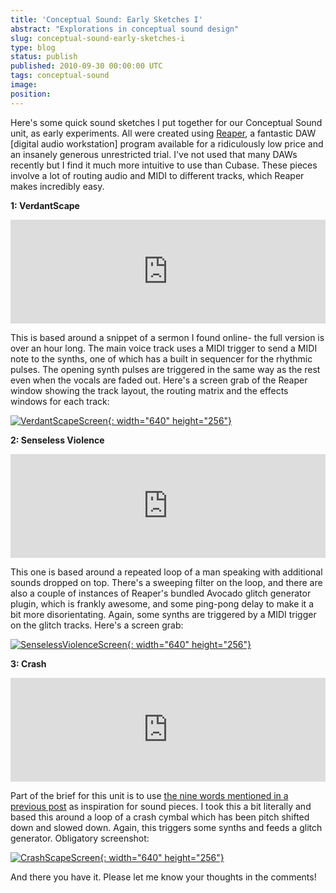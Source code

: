 ```yaml
---
title: 'Conceptual Sound: Early Sketches I'
abstract: "Explorations in conceptual sound design"
slug: conceptual-sound-early-sketches-i
type: blog
status: publish
published: 2010-09-30 00:00:00 UTC
tags: conceptual-sound
image: 
position: 
---
```


Here\'s some quick sound sketches I put together for our Conceptual
Sound unit, as early experiments. All were created using [Reaper][1], a fantastic DAW \[digital audio workstation\] program
available for a ridiculously low price and an insanely generous
unrestricted trial. I\'ve not used that many DAWs recently but I find it
much more intuitive to use than Cubase. These pieces involve a lot of
routing audio and MIDI to different tracks, which Reaper makes
incredibly easy.

**1: VerdantScape**

<iframe width="100%" height="166" scrolling="no" frameborder="no" allow="autoplay" src="https://w.soundcloud.com/player/?url=https%3A//api.soundcloud.com/tracks/5704451&amp;color=%23ff5500&amp;auto_play=false&amp;hide_related=false&amp;show_comments=true&amp;show_user=true&amp;show_reposts=false&amp;show_teaser=true"></iframe>

This is based around a snippet of a sermon I found online- the full
version is over an hour long. The main voice track uses a MIDI trigger
to send a MIDI note to the synths, one of which has a built in sequencer
for the rhythmic pulses. The opening synth pulses are triggered in the
same way as the rest even when the vocals are faded out. Here\'s a
screen grab of the Reaper window showing the track layout, the routing
matrix and the effects windows for each track:

[![VerdantScapeScreen](https://farm5.static.flickr.com/4086/5039930788_8f3af547c3_z.jpg){:
width="640" height="256"}][2]

**2: Senseless Violence**

<iframe width="100%" height="166" scrolling="no" frameborder="no" allow="autoplay" src="https://w.soundcloud.com/player/?url=https%3A//api.soundcloud.com/tracks/5704450&amp;color=%23ff5500&amp;auto_play=false&amp;hide_related=false&amp;show_comments=true&amp;show_user=true&amp;show_reposts=false&amp;show_teaser=true"></iframe>

This one is based around a repeated loop of a man speaking with
additional sounds dropped on top. There\'s a sweeping filter on the
loop, and there are also a couple of instances of Reaper\'s bundled
Avocado glitch generator plugin, which is frankly awesome, and some
ping-pong delay to make it a bit more disorientating. Again, some synths
are triggered by a MIDI trigger on the glitch tracks. Here\'s a screen
grab:

[![SenselessViolenceScreen](https://farm5.static.flickr.com/4152/5039311225_9ff2ed3a48_z.jpg){:
width="640" height="256"}][3]

**3: Crash**

<iframe width="100%" height="166" scrolling="no" frameborder="no" allow="autoplay" src="https://w.soundcloud.com/player/?url=https%3A//api.soundcloud.com/tracks/5704449&amp;color=%23ff5500&amp;auto_play=false&amp;hide_related=false&amp;show_comments=true&amp;show_user=true&amp;show_reposts=false&amp;show_teaser=true"></iframe>

Part of the brief for this unit is to use [the nine words mentioned in a
previous post][4] as inspiration for sound pieces. I
took this a bit literally and based this around a loop of a crash cymbal
which has been pitch shifted down and slowed down. Again, this triggers
some synths and feeds a glitch generator. Obligatory screenshot:

[![CrashScapeScreen](https://farm5.static.flickr.com/4091/5039931200_efbcf29850_z.jpg){:
width="640" height="256"}][5]

And there you have it. Please let me know your thoughts in the comments!



[1]: http://www.reaper.fm/
[2]: http://www.flickr.com/photos/53111802@N05/5039930788/
[3]: http://www.flickr.com/photos/53111802@N05/5039311225/
[4]: http://velvetkevorkian.wordpress.com/2010/09/23/nine-words-nine-images/
[5]: http://www.flickr.com/photos/53111802@N05/5039931200/
